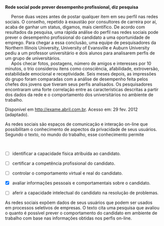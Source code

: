 

**Rede social pode prever desempenho profissional, diz pesquisa​**

     Pense duas vezes antes de postar qualquer item em seu perfil nas redes sociais. O conselho, repetido à exaustão por consultores de carreira por aí, acaba de ganhar um status, digamos, mais científico. De acordo com resultados da pesquisa, uma rápida análise do perfil nas redes sociais pode prever o desempenho profissional do candidato a uma oportunidade de emprego. Para chegar a essa conclusão, uma equipe de pesquisadores da Northern Illinois University, University of Evansville e Auburn University pediu a um professor universitário e dois alunos para analisarem perfis de um grupo de universitários.\
     Após checar fotos, postagens, número de amigos e interesses por 10 minutos, o trio considerou itens como consciência, afabilidade, extroversão, estabilidade emocional e receptividade. Seis meses depois, as impressões do grupo foram comparadas com a análise de desempenho feita pelos chefes dos jovens que tiveram seus perfis analisados. Os pesquisadores encontraram uma forte correlação entre as características descritas a partir dos dados da rede e o comportamento dos universitários no ambiente de trabalho.

Disponível em http://exame.abril.com.br. Acesso em: 29 fev. 2012 (adaptado).

As redes sociais são espaços de comunicação e interação on-line que possibilitam o conhecimento de aspectos da privacidade de seus usuários. Segundo o texto, no mundo do trabalho, esse conhecimento permite

 



- [ ] identificar a capacidade física atribuída ao candidato.
- [ ] certificar a competência profissional do candidato.
- [ ] controlar o comportamento virtual e real do candidato.
- [x] avaliar informações pessoais e comportamentais sobre o candidato.
- [ ] aferir a capacidade intelectual do candidato na resolução de problemas.


As redes sociais expõem dados de seus usuários que podem ser usados em processos seletivos de empresas. O texto cita uma pesquisa que avaliou o quanto é possível prever o comportamento do candidato em ambiente de trabalho com base nas informações obtidas nos perfis on-line.
